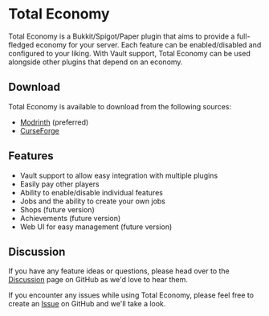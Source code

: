 # Total Economy

Total Economy is a Bukkit/Spigot/Paper plugin that aims to provide a full-fledged economy for your server. Each feature can be enabled/disabled and configured to your liking. With Vault support, Total Economy can be used alongside other plugins that depend on an economy.

## Download

Total Economy is available to download from the following sources: 

- [Modrinth](https://modrinth.com/plugin/total-economy) (preferred)
- [CurseForge](https://www.curseforge.com/minecraft/bukkit-plugins/total-economy)

## Features

- Vault support to allow easy integration with multiple plugins
- Easily pay other players
- Ability to enable/disable individual features
- Jobs and the ability to create your own jobs
- Shops (future version)
- Achievements (future version)
- Web UI for easy management (future version)

## Discussion

If you have any feature ideas or questions, please head over to the [Discussion](https://github.com/ericgrandt/TotalEconomy/discussions) page on GitHub as we'd love to hear them.

If you encounter any issues while using Total Economy, please feel free to create an [Issue](https://github.com/ericgrandt/TotalEconomy/issues) on GitHub and we'll take a look.
